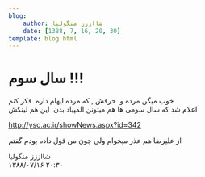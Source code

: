 ```yaml
---
blog:
    author: شااززز منگولیا
    date: [1388, 7, 16, 20, 30]
template: blog.html
---
```

# سال سوم !!!

<div class="cnt">
خوب میگن مرده و  حرفش , که مرده ایهام داره  فکر کنم<br/>اعلام شد که سال سومی ها هم میتونن المپیاد بدن  این هم لینکش <p><a href="http://www.ysc.ac.ir/showNews.aspx?id=342" target="_blank" title="باشگاه">http://ysc.ac.ir/showNews.aspx?id=342</a></p>
<p>از علیرضا هم عذر میخوام ولی چون من قول داده بودم گفتم</p>
</div>

<div class="blog-info">
    <div class="blog-author">شااززز منگولیا</div>
    <div class="blog-date">۱۳۸۸/۰۷/۱۶ ۲۰:۳۰</div>
</div>

